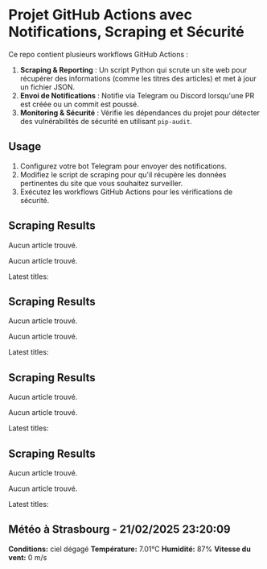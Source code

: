# Projet GitHub Actions avec Notifications, Scraping et Sécurité

Ce repo contient plusieurs workflows GitHub Actions :

1. **Scraping & Reporting** : Un script Python qui scrute un site web pour récupérer des informations (comme les titres des articles) et met à jour un fichier JSON.
2. **Envoi de Notifications** : Notifie via Telegram ou Discord lorsqu'une PR est créée ou un commit est poussé.
3. **Monitoring & Sécurité** : Vérifie les dépendances du projet pour détecter des vulnérabilités de sécurité en utilisant `pip-audit`.

## Usage

1. Configurez votre bot Telegram pour envoyer des notifications.
2. Modifiez le script de scraping pour qu'il récupère les données pertinentes du site que vous souhaitez surveiller.
3. Exécutez les workflows GitHub Actions pour les vérifications de sécurité.



## Scraping Results
Aucun article trouvé.

Aucun article trouvé.

Latest titles: 



## Scraping Results
Aucun article trouvé.

Aucun article trouvé.

Latest titles: 



## Scraping Results
Aucun article trouvé.

Aucun article trouvé.

Latest titles: 



## Scraping Results
Aucun article trouvé.

Aucun article trouvé.

Latest titles: 

## Météo à Strasbourg - 21/02/2025 23:20:09
**Conditions:** ciel dégagé
**Température:** 7.01°C
**Humidité:** 87%
**Vitesse du vent:** 0 m/s
